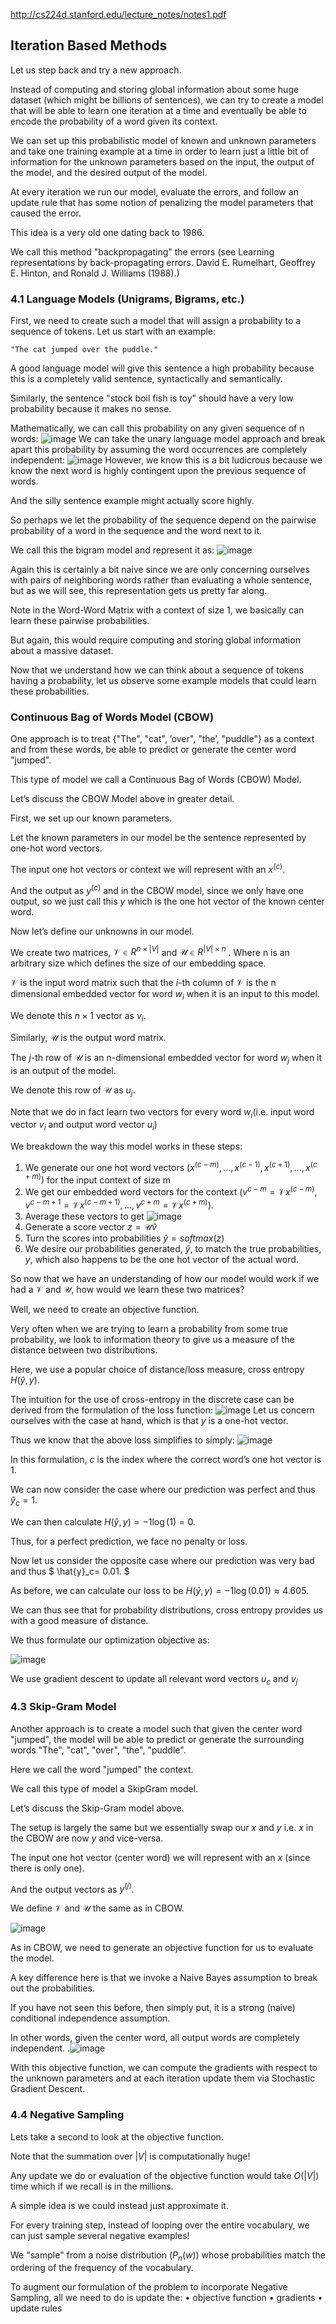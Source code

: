 http://cs224d.stanford.edu/lecture_notes/notes1.pdf

## Iteration Based Methods

Let us step back and try a new approach. 

Instead of computing and storing global information about some huge dataset (which might be billions of sentences), we can try to create a model that will be able to learn one iteration at a time and eventually be able to encode the
probability of a word given its context.

We can set up this probabilistic model of known and unknown parameters and take one training example at a time in order to learn just a little bit of information for the unknown parameters based on the input, the output of the model, and the desired output of the model.

At every iteration we run our model, evaluate the errors, and follow an update rule that has some notion of penalizing the model parameters that caused the error. 

This idea is a very old one dating back to 1986. 

We call this method "backpropagating" the errors (see Learning representations by back-propagating errors. David E. Rumelhart, Geoffrey E. Hinton, and Ronald J. Williams (1988).)

### 4.1 Language Models (Unigrams, Bigrams, etc.)
First, we need to create such a model that will assign a probability to
a sequence of tokens. Let us start with an example:
```
"The cat jumped over the puddle."
```
A good language model will give this sentence a high probability because this is a completely valid sentence, syntactically and semantically. 

Similarly, the sentence "stock boil fish is toy" should have a very low probability because it makes no sense. 

Mathematically, we can call this probability on any given sequence of n words:
![image](https://cloud.githubusercontent.com/assets/1518919/18032646/121aa830-6d46-11e6-8d46-3a62bb907bb5.png)
We can take the unary language model approach and break apart this probability by assuming the word occurrences are completely independent:
![image](https://cloud.githubusercontent.com/assets/1518919/18032645/0d72a576-6d46-11e6-8d1b-e7167e3d69a2.png)
However, we know this is a bit ludicrous because we know the next word is highly contingent upon the previous sequence of words. 

And the silly sentence example might actually score highly. 

So perhaps we let the probability of the sequence depend on the pairwise probability of a word in the sequence and the word next to it. 

We call this the bigram model and represent it as:
![image](https://cloud.githubusercontent.com/assets/1518919/18032647/250497bc-6d46-11e6-9af2-c807da974d8b.png)

Again this is certainly a bit naive since we are only concerning ourselves with pairs of neighboring words rather than evaluating a whole sentence, but as we will see, this representation gets us pretty far along.

 Note in the Word-Word Matrix with a context of size 1, we basically can learn these pairwise probabilities. 

But again, this would require computing and storing global information about a massive dataset.

Now that we understand how we can think about a sequence of tokens having a probability, let us observe some example models that could learn these probabilities.

### Continuous Bag of Words Model (CBOW)
One approach is to treat {"The", "cat", ’over", "the’, "puddle"} as a context and from these words, be able to predict or generate the center word "jumped". 

This type of model we call a Continuous Bag of Words (CBOW) Model.

Let’s discuss the CBOW Model above in greater detail. 

First, we set up our known parameters. 

Let the known parameters in our model be the sentence represented by one-hot word vectors. 

The input one hot vectors or context we will represent with an $x^{(c)}$. 

And the output as $y^{(c)}$ and in the CBOW model, since we only have one output, so we just call this $y$ which is the one hot vector of the known center word. 

Now let’s define our unknowns in our model.

We create two matrices, $\mathcal{V} ∈ R^{n×|V|}$ and $\mathcal{U} ∈ R^{|V|×n}$ . Where n is an arbitrary size which defines the size of our embedding space. 

$\mathcal{V}$ is the input word matrix such that the $i$-th column of $\mathcal{V}$ is the n dimensional embedded vector for word $w_i$ when it is an input to this model.

We denote this $n × 1$ vector as $v_i$. 

Similarly, $\mathcal{U}$ is the output word matrix. 

The $j$-th row of $\mathcal{U}$ is an n-dimensional embedded vector for word $w_j$ when it is an output of the model. 

We denote this row of $\mathcal{U}$ as $u_j$. 

Note that we do in fact learn two vectors for every word $w_i$(i.e. input word vector $v_i$ and output word vector $u_i$)

We breakdown the way this model works in these steps:

1. We generate our one hot word vectors $(x^{(c−m)}, . . . , x^{(c−1)}, x^{(c+1)}, . . . , x^{(c+m)})$ for the input context of size m
2.  We get our embedded word vectors for the context $(v^{c−m} =\mathcal{V}x^{(c−m)}, v^{c−m+1} = \mathcal{V}x^{(c−m+1)}, . . ., v^{c+m} = \mathcal{V}x^{(c+m)})$.
3. Average these vectors to get ![image](https://cloud.githubusercontent.com/assets/1518919/18033406/6506aa90-6d5e-11e6-8cee-96549bd8a8bf.png)
4. Generate a score vector $z = \mathcal{U}\hat{v}$
5. Turn the scores into probabilities $\hat{y} = softmax(z)$
6. We desire our probabilities generated, $\hat{y}$, to match the true probabilities, $y$, which also happens to be the one hot vector of the actual word. 

So now that we have an understanding of how our model would work if we had a $\mathcal{V}$ and $\mathcal{U}$, how would we learn these two matrices? 

Well, we need to create an objective function. 

Very often when we are trying to learn a probability from some true probability, we look to information theory to give us a measure of the distance between two distributions. 

Here, we use a popular choice of distance/loss measure, cross entropy $H(\hat{y}, y)$.

The intuition for the use of cross-entropy in the discrete case can be derived from the formulation of the loss function:
![image](https://cloud.githubusercontent.com/assets/1518919/18033427/03e91d28-6d5f-11e6-9225-220af452a64b.png)
Let us concern ourselves with the case at hand, which is that $y$ is a one-hot vector. 

Thus we know that the above loss simplifies to simply:
![image](https://cloud.githubusercontent.com/assets/1518919/18033434/1b020c4a-6d5f-11e6-83de-ae5319ec061b.png)

In this formulation, $c$ is the index where the correct word’s one hot vector is 1. 

We can now consider the case where our prediction was perfect and thus $\hat{y}_c = 1$. 

We can then calculate $H(\hat{y}, y) = −1\log(1) = 0$. 

Thus, for a perfect prediction, we face no penalty or loss. 

Now let us consider the opposite case where our prediction was very bad and thus $ \hat{y}_c= 0.01. $

As before, we can calculate our loss to be $H(\hat{y}, y) = −1 \log(0.01) ≈ 4.605$. 

We can thus see that for probability distributions, cross entropy provides us with a good measure of distance. 

We thus formulate our optimization objective as:

![image](https://cloud.githubusercontent.com/assets/1518919/18033513/572ecab6-6d62-11e6-86d5-ae6fcb12e1e2.png)

We use gradient descent to update all relevant word vectors $u_c$ and $v_j$

### 4.3 Skip-Gram Model

Another approach is to create a model such that given the center word "jumped", the model will be able to predict or generate the surrounding words "The", "cat", "over", "the", "puddle". 

Here we call the word "jumped" the context. 

We call this type of model a SkipGram model. 

Let’s discuss the Skip-Gram model above. 

The setup is largely the same but we essentially swap our $x$ and $y$ i.e. $x$ in the CBOW are now $y$ and vice-versa.

The input one hot vector (center word) we will represent with an $x$ (since there is only one). 

And the output vectors as $y^{(j)}$. 

We define $\mathcal{V}$ and $\mathcal{U}$ the same as in CBOW.

![image](https://cloud.githubusercontent.com/assets/1518919/18033630/4edc0b00-6d65-11e6-8a0c-fe6791bb8830.png)

As in CBOW, we need to generate an objective function for us to evaluate the model. 

A key difference here is that we invoke a Naive Bayes assumption to break out the probabilities. 

If you have not seen this before, then simply put, it is a strong (naive) conditional independence assumption.

 In other words, given the center word, all output words are completely independent.
.![image](https://cloud.githubusercontent.com/assets/1518919/18033673/08547658-6d66-11e6-8c38-b4ed453c92f4.png)

With this objective function, we can compute the gradients with respect to the unknown parameters and at each iteration update them via Stochastic Gradient Descent.

### 4.4 Negative Sampling

Lets take a second to look at the objective function. 

Note that the summation over $|V|$ is computationally huge! 

Any update we do or evaluation of the objective function would take $O(|V|)$ time which if we recall is in the millions. 

A simple idea is we could instead just approximate it.

For every training step, instead of looping over the entire vocabulary, we can just sample several negative examples! 

We "sample" from a noise distribution ($P_n(w)$) whose probabilities match the ordering of the frequency of the vocabulary. 

To augment our formulation of the problem to incorporate Negative Sampling, all we need to do is update the:
• objective function
• gradients
• update rules





